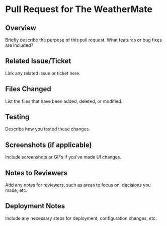 # Pull Request for The WeatherMate

## Overview
Briefly describe the purpose of this pull request. What features or bug fixes are included?

## Related Issue/Ticket
Link any related issue or ticket here.

## Files Changed
List the files that have been added, deleted, or modified.

## Testing
Describe how you tested these changes.

## Screenshots (if applicable)
Include screenshots or GIFs if you've made UI changes.

## Notes to Reviewers
Add any notes for reviewers, such as areas to focus on, decisions you made, etc.

## Deployment Notes
Include any necessary steps for deployment, configuration changes, etc.

